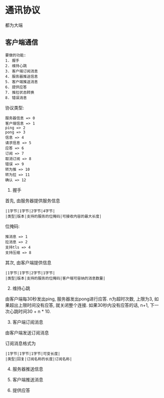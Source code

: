 # 通讯协议

都为大端

## 客户端通信

    要做的功能:
    1. 握手
    2. 维持心跳
    3. 客户端订阅消息
    4. 服务器推送信息
    5. 客户端推送消息
    6. 提供应答
    7. 推拉状态转换
    8. 错误消息

协议类型:

    服务器信息 => 0
    客户端信息 => 1
    ping => 2
    pong => 3
    信息 => 4
    请求信息 => 5
    应答 => 6
    订阅 => 7
    取消订阅 => 8
    错误 => 9
    转为推 => 10
    转为拉 => 11
    确认 => 12

1. 握手

首先, 由服务器提供服务信息

    |1字节|1字节|2字节|4字节|
    |类型|版本|支持的服务的位掩码|可接收内容的最大长度|

位掩码:
    
    推消息 => 1
    拉消息 => 2
    支持tls => 4
    支持压缩 => 8


其次, 由客户端提供信息

    |1字节|1字节|2字节|1字节|
    |类型|版本|支持的服务的位掩码|客户端可容纳的消息数量|

2. 维持心跳

由客户端每30秒发出ping, 服务器发出pong进行应答.
n为超时次数, 上限为3, 如果超出上限时间没有应答, 就关闭整个连接.
如果30秒内没有应答的话, n+1, 下一次心跳时间30 + n * 10.


3. 客户端订阅消息

由客户端发送订阅消息

订阅消息格式为

    |1字节|1字节|1字节|可变长度|
    |类型|回复|订阅名称的长度|订阅名称|

4. 服务器推送信息


5. 客户端推送消息


6. 提供应答

